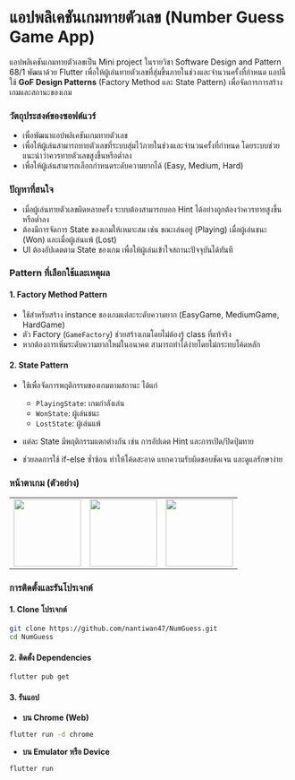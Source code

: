 # แอปพลิเคชันเกมทายตัวเลข (Number Guess Game App)

แอปพลิเคชันเกมทายตัวเลขเป็น Mini project ในรายวิชา Software Design and Pattern 68/1 พัฒนาด้วย Flutter เพื่อให้ผู้เล่นทายตัวเลขที่สุ่มขึ้นภายในช่วงและจำนวนครั้งที่กำหนด แอปนี้ใช้ **GoF Design Patterns** (Factory Method และ State Pattern) เพื่อจัดการการสร้างเกมและสถานะของเกม

### วัตถุประสงค์ของซอฟต์แวร์

- เพื่อพัฒนาแอปพลิเคชันเกมทายตัวเลข  
- เพื่อให้ผู้เล่นสามารถทายตัวเลขที่ระบบสุ่มไว้ภายในช่วงและจำนวนครั้งที่กำหนด โดยระบบช่วยแนะนำว่าควรทายตัวเลขสูงขึ้นหรือต่ำลง  
- เพื่อให้ผู้เล่นสามารถเลือกกำหนดระดับความยากได้ (Easy, Medium, Hard)  

### ปัญหาที่สนใจ
- เมื่อผู้เล่นทายตัวเลขผิดหลายครั้ง ระบบต้องสามารถบอก Hint ได้อย่างถูกต้องว่าควรทายสูงขึ้นหรือต่ำลง
- ต้องมีการจัดการ State ของเกมให้เหมาะสม เช่น ขณะเล่นอยู่ (Playing) เมื่อผู้เล่นชนะ (Won) และเมื่อผู้เล่นแพ้ (Lost)
- UI ต้องอัปเดตตาม State ของเกม เพื่อให้ผู้เล่นเข้าใจสถานะปัจจุบันได้ทันที

### Pattern ที่เลือกใช้และเหตุผล

#### 1. Factory Method Pattern

* ใช้สำหรับสร้าง instance ของเกมแต่ละระดับความยาก (EasyGame, MediumGame, HardGame)
* ตัว Factory (`GameFactory`) ช่วยสร้างเกมโดยไม่ต้องรู้ class ที่แท้จริง
* หากต้องการเพิ่มระดับความยากใหม่ในอนาคต สามารถทำได้ง่ายโดยไม่กระทบโค้ดหลัก

#### 2. State Pattern

* ใช้เพื่อจัดการพฤติกรรมของเกมตามสถานะ ได้แก่

  * `PlayingState`: เกมกำลังเล่น
  * `WonState`: ผู้เล่นชนะ
  * `LostState`: ผู้เล่นแพ้
* แต่ละ State มีพฤติกรรมแตกต่างกัน เช่น การอัปเดต Hint และการเปิด/ปิดปุ่มทาย
* ช่วยลดการใช้ if-else ซ้ำซ้อน ทำให้โค้ดสะอาด แยกความรับผิดชอบชัดเจน และดูแลรักษาง่าย

### หน้าตาเกม (ตัวอย่าง)

<table align="center">
  <tr>
    <td><img src="https://github.com/user-attachments/assets/d9e765fa-4ccd-4a7f-b3c7-29f77044a704" width="120"/></td>
    <td><img src="https://github.com/user-attachments/assets/796df500-63a9-4dbd-b725-4f9e5adccf61" width="120"/></td>
    <td><img src="https://github.com/user-attachments/assets/3e34f523-9f43-4fc5-978e-f792d6677094" width="120"/></td>
  </tr>
</table>

### การติดตั้งและรันโปรเจกต์

#### 1. Clone โปรเจกต์
```bash
git clone https://github.com/nantiwan47/NumGuess.git
cd NumGuess
````

#### 2. ติดตั้ง Dependencies

```bash
flutter pub get
```

#### 3. รันแอป

* **บน Chrome (Web)**

```bash
flutter run -d chrome
```

* **บน Emulator หรือ Device**

```bash
flutter run
```
